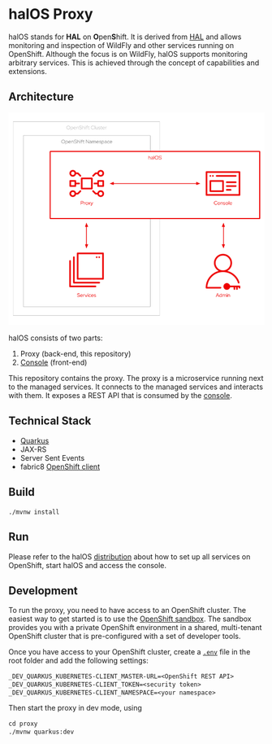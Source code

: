 # halOS Proxy

halOS stands for **HAL** on **O**pen**S**hift. It is derived from [HAL](https://hal.github.io/)  and allows monitoring and inspection of WildFly and other services running on OpenShift. Although the focus is on WildFly, halOS supports monitoring arbitrary services. This is achieved through the concept of capabilities and extensions.

## Architecture

![halos](halos.png)

halOS consists of two parts:

1. Proxy (back-end, this repository)
2. [Console](https://github.com/hal/halos-console) (front-end)

This repository contains the proxy. The proxy is a microservice running next to the managed services. It connects to the managed services and interacts with them. It exposes a REST API that is consumed by the [console](https://github.com/hal/halos-console).  

## Technical Stack

- [Quarkus](https://quarkus.io)
- JAX-RS
- Server Sent Events
- fabric8 [OpenShift client](https://github.com/fabric8io/kubernetes-client)

## Build

```shell
./mvnw install
```

## Run

Please refer to the halOS [distribution](https://github.com/hal/halos-distribution#readme) about how to set up all services on OpenShift, start halOS and access the console.

## Development 

To run the proxy, you need to have access to an OpenShift cluster. The easiest way to get started is to use the [OpenShift sandbox](https://developers.redhat.com/developer-sandbox). The sandbox provides you with a private OpenShift environment in a shared, multi-tenant OpenShift cluster that is pre-configured with a set of developer tools.

Once you have access to your OpenShift cluster, create a [`.env`](https://quarkus.io/guides/config-reference#env-file) file in the root folder and add the following settings:

```shell
_DEV_QUARKUS_KUBERNETES-CLIENT_MASTER-URL=<OpenShift REST API>
_DEV_QUARKUS_KUBERNETES-CLIENT_TOKEN=<security token>
_DEV_QUARKUS_KUBERNETES-CLIENT_NAMESPACE=<your namespace>
```

Then start the proxy in dev mode, using

```shell
cd proxy
./mvnw quarkus:dev
```
